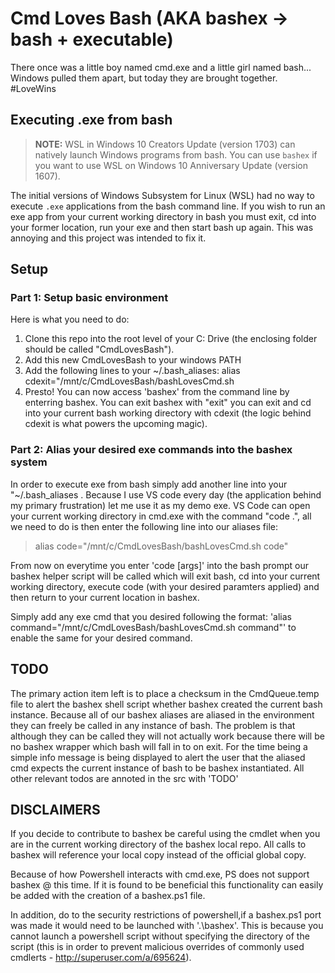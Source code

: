 # Cmd Loves Bash (AKA bashex -> bash + executable)

There once was a little boy named cmd.exe and a little girl named bash... Windows pulled them apart, but today they are brought together. #LoveWins

## Executing .exe from bash

> **NOTE:** WSL in Windows 10 Creators Update (version 1703) can natively launch Windows programs from bash. You can use `bashex` if you want to use WSL on Windows 10 Anniversary Update (version 1607).

The initial versions of Windows Subsystem for Linux (WSL) had no way to execute `.exe` applications from the bash command line. If you wish to run an exe app from your current working directory in bash you must exit, cd into your former location, run your exe and then start bash up again. This was annoying and this project was intended to fix it. 

## Setup

### Part 1: Setup basic environment

Here is what you need to do:
1. Clone this repo into the root level of your C: Drive (the enclosing folder should be called "CmdLovesBash"). 
2. Add this new CmdLovesBash to your windows PATH
3. Add the following lines to your ~/.bash_aliases: alias cdexit="/mnt/c/CmdLovesBash/bashLovesCmd.sh
4. Presto! You can now access 'bashex' from the command line by enterring bashex. You can exit bashex with "exit" you can exit and cd into your current bash working directory with cdexit (the logic behind cdexit is what powers the upcoming magic).

### Part 2: Alias your desired exe commands into the bashex system

In order to execute exe from bash simply add another line into your "~/.bash_aliases . Because I use VS code every day (the application behind my primary frustration) let me use it as my demo exe. VS Code can open your current working directory in cmd.exe with the command "code .", all we need to do is then enter the following line into our aliases file:
> alias code="/mnt/c/CmdLovesBash/bashLovesCmd.sh code"

From now on everytime you enter 'code [args]' into the bash prompt our bashex helper script will be called which will exit bash, cd into your current working directory, execute code (with your desired paramters applied) and then return to your current location in bashex. 

Simply add any exe cmd that you desired following the format: 'alias command="/mnt/c/CmdLovesBash/bashLovesCmd.sh command"' to enable the same for your desired command.

## TODO

The primary action item left is to place a checksum in the CmdQueue.temp file to alert the bashex shell script whether bashex created the current bash instance. Because all of our bashex aliases are aliased in the environment they can freely be called in any instance of bash. The problem is that although they can be called they will not actually work because there will be no bashex wrapper which bash will fall in to on exit. For the time being a simple info message is being displayed to alert the user that the aliased cmd expects the current instance of bash to be bashex instantiated.
All other relevant todos are annoted in the src with 'TODO'

## DISCLAIMERS

If you decide to contribute to bashex be careful using the cmdlet when you are in the current working directory of the bashex local repo. All calls to bashex will reference your local copy instead of the official global copy.

Because of how Powershell interacts with cmd.exe, PS does not support bashex @ this time. If it is found to be beneficial this functionality can easily be added with the creation of a bashex.ps1 file. 

In addition, do to the security restrictions of powershell,if a bashex.ps1 port was made it would need to be launched with '.\bashex'. This is because you cannot launch a powershell script without specifying the directory of the script (this is in order to prevent malicious overrides of commonly used cmdlerts - http://superuser.com/a/695624).
